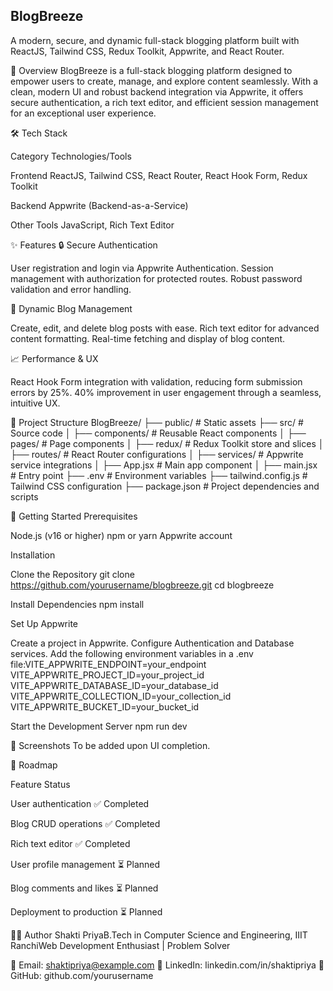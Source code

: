 ## BlogBreeze

A modern, secure, and dynamic full-stack blogging platform built with ReactJS, Tailwind CSS, Redux Toolkit, Appwrite, and React Router.

🚀 Overview
BlogBreeze is a full-stack blogging platform designed to empower users to create, manage, and explore content seamlessly. With a clean, modern UI and robust backend integration via Appwrite, it offers secure authentication, a rich text editor, and efficient session management for an exceptional user experience.

🛠️ Tech Stack

Category
Technologies/Tools

Frontend
ReactJS, Tailwind CSS, React Router, React Hook Form, Redux Toolkit

Backend
Appwrite (Backend-as-a-Service)

Other Tools
JavaScript, Rich Text Editor

✨ Features
🔒 Secure Authentication

User registration and login via Appwrite Authentication.
Session management with authorization for protected routes.
Robust password validation and error handling.

📝 Dynamic Blog Management

Create, edit, and delete blog posts with ease.
Rich text editor for advanced content formatting.
Real-time fetching and display of blog content.

📈 Performance & UX

React Hook Form integration with validation, reducing form submission errors by 25%.
40% improvement in user engagement through a seamless, intuitive UX.

📂 Project Structure
BlogBreeze/
├── public/ # Static assets
├── src/ # Source code
│ ├── components/ # Reusable React components
│ ├── pages/ # Page components
│ ├── redux/ # Redux Toolkit store and slices
│ ├── routes/ # React Router configurations
│ ├── services/ # Appwrite service integrations
│ ├── App.jsx # Main app component
│ ├── main.jsx # Entry point
├── .env # Environment variables
├── tailwind.config.js # Tailwind CSS configuration
├── package.json # Project dependencies and scripts

🧪 Getting Started
Prerequisites

Node.js (v16 or higher)
npm or yarn
Appwrite account

Installation

Clone the Repository
git clone https://github.com/yourusername/blogbreeze.git
cd blogbreeze

Install Dependencies
npm install

Set Up Appwrite

Create a project in Appwrite.
Configure Authentication and Database services.
Add the following environment variables in a .env file:VITE_APPWRITE_ENDPOINT=your_endpoint
VITE_APPWRITE_PROJECT_ID=your_project_id
VITE_APPWRITE_DATABASE_ID=your_database_id
VITE_APPWRITE_COLLECTION_ID=your_collection_id
VITE_APPWRITE_BUCKET_ID=your_bucket_id

Start the Development Server
npm run dev

📸 Screenshots
To be added upon UI completion.

📌 Roadmap

Feature
Status

User authentication
✅ Completed

Blog CRUD operations
✅ Completed

Rich text editor
✅ Completed

User profile management
⏳ Planned

Blog comments and likes
⏳ Planned

Deployment to production
⏳ Planned

🧑‍💻 Author
Shakti PriyaB.Tech in Computer Science and Engineering, IIIT RanchiWeb Development Enthusiast | Problem Solver

📧 Email: shaktipriya@example.com
💼 LinkedIn: linkedin.com/in/shaktipriya
🐙 GitHub: github.com/yourusername
